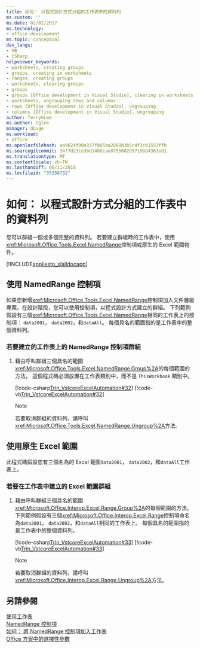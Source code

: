 ```yaml
---
title: 如何： 以程式設計方式分組的工作表中的資料列
ms.custom: ''
ms.date: 02/02/2017
ms.technology:
- office-development
ms.topic: conceptual
dev_langs:
- VB
- CSharp
helpviewer_keywords:
- worksheets, creating groups
- groups, creating in worksheets
- ranges, creating groups
- worksheets, clearing groups
- groups
- groups [Office development in Visual Studio], clearing in worksheets
- worksheets, ungrouping rows and columns
- rows [Office development in Visual Studio], ungrouping
- columns [Office development in Visual Studio], ungrouping
author: TerryGLee
ms.author: tglee
manager: douge
ms.workload:
- office
ms.openlocfilehash: aa9624f90a337fb85ba2868b3b5c4f3cb1553ffb
ms.sourcegitcommit: 34f7d23ce3bd140dcae875b602d5719bb4363ed1
ms.translationtype: MT
ms.contentlocale: zh-TW
ms.lasthandoff: 06/11/2018
ms.locfileid: "35258732"
---
```

# <a name="how-to-programmatically-group-rows-in-a-worksheet"></a>如何： 以程式設計方式分組的工作表中的資料列
  您可以群組一個或多個完整的資料列。 若要建立群組時的工作表中，使用<xref:Microsoft.Office.Tools.Excel.NamedRange>控制項或原生的 Excel 範圍物件。  
  
 [!INCLUDE[appliesto_xlalldocapp](../vsto/includes/appliesto-xlalldocapp-md.md)]  
  
## <a name="use-a-namedrange-control"></a>使用 NamedRange 控制項  
 如果您新增<xref:Microsoft.Office.Tools.Excel.NamedRange>控制項加入文件層級專案，在設計階段，您可以使用控制項，以程式設計方式建立的群組。 下列範例假設有三個<xref:Microsoft.Office.Tools.Excel.NamedRange>相同的工作表上的控制項： `data2001`， `data2002`，和`dataAll`。 每個具名的範圍指的是工作表中的整個資料列。  
  
### <a name="to-create-a-group-of-namedrange-controls-on-a-worksheet"></a>若要建立的工作表上的 NamedRange 控制項群組  
  
1.  藉由呼叫群組三個具名的範圍<xref:Microsoft.Office.Tools.Excel.NamedRange.Group%2A>的每個範圍的方法。 這個程式碼必須放置在工作表類別中，而不是 `ThisWorkbook` 類別中。  
  
     [!code-csharp[Trin_VstcoreExcelAutomation#32](../vsto/codesnippet/CSharp/Trin_VstcoreExcelAutomationCS/Sheet1.cs#32)]
     [!code-vb[Trin_VstcoreExcelAutomation#32](../vsto/codesnippet/VisualBasic/Trin_VstcoreExcelAutomation/Sheet1.vb#32)]  
  
    > [!NOTE]  
    >  若要取消群組的資料列，請呼叫<xref:Microsoft.Office.Tools.Excel.NamedRange.Ungroup%2A>方法。  
  
## <a name="use-native-excel-ranges"></a>使用原生 Excel 範圍  
 此程式碼假設您有三個名為的 Excel 範圍`data2001`， `data2002`，和`dataAll`工作表上。  
  
### <a name="to-create-a-group-of-excel-ranges-in-a-worksheet"></a>若要在工作表中建立的 Excel 範圍群組  
  
1.  藉由呼叫群組三個具名的範圍<xref:Microsoft.Office.Interop.Excel.Range.Group%2A>的每個範圍的方法。 下列範例假設有三個<xref:Microsoft.Office.Interop.Excel.Range>控制項命名為`data2001`， `data2002`，和`dataAll`相同的工作表上。 每個具名的範圍指的是工作表中的整個資料列。  
  
     [!code-csharp[Trin_VstcoreExcelAutomation#33](../vsto/codesnippet/CSharp/Trin_VstcoreExcelAutomationCS/Sheet1.cs#33)]
     [!code-vb[Trin_VstcoreExcelAutomation#33](../vsto/codesnippet/VisualBasic/Trin_VstcoreExcelAutomation/Sheet1.vb#33)]  
  
    > [!NOTE]  
    >  若要取消群組的資料列，請呼叫<xref:Microsoft.Office.Interop.Excel.Range.Ungroup%2A>方法。  
  
## <a name="see-also"></a>另請參閱  
 [使用工作表](../vsto/working-with-worksheets.md)   
 [NamedRange 控制項](../vsto/namedrange-control.md)   
 [如何： 將 NamedRange 控制項加入工作表](../vsto/how-to-add-namedrange-controls-to-worksheets.md)   
 [Office 方案中的選擇性參數](../vsto/optional-parameters-in-office-solutions.md)  
  
  